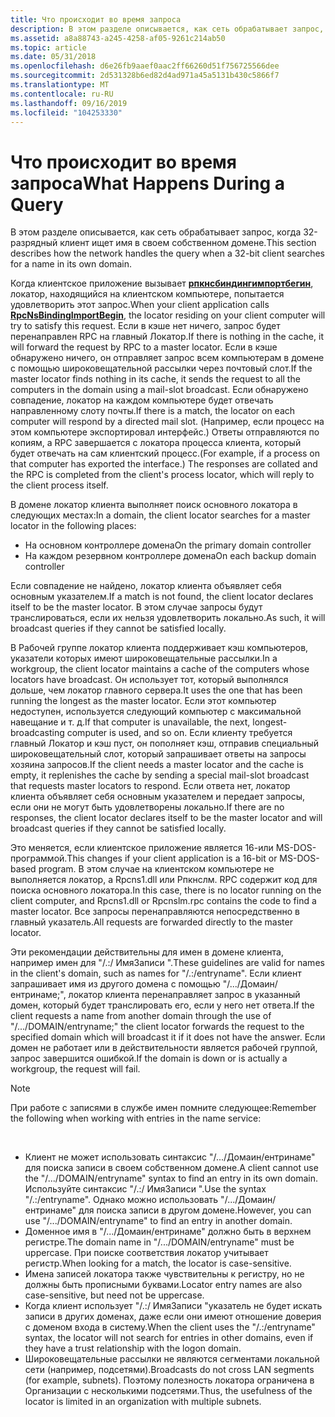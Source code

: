 ```yaml
---
title: Что происходит во время запроса
description: В этом разделе описывается, как сеть обрабатывает запрос, когда 32-разрядный клиент ищет имя в своем собственном домене.
ms.assetid: a8a88743-a245-4258-af05-9261c214ab50
ms.topic: article
ms.date: 05/31/2018
ms.openlocfilehash: d6e26fb9aaef0aac2ff66260d51f756725566dee
ms.sourcegitcommit: 2d531328b6ed82d4ad971a45a5131b430c5866f7
ms.translationtype: MT
ms.contentlocale: ru-RU
ms.lasthandoff: 09/16/2019
ms.locfileid: "104253330"
---
```

# <a name="what-happens-during-a-query"></a><span data-ttu-id="3b680-103">Что происходит во время запроса</span><span class="sxs-lookup"><span data-stu-id="3b680-103">What Happens During a Query</span></span>

<span data-ttu-id="3b680-104">В этом разделе описывается, как сеть обрабатывает запрос, когда 32-разрядный клиент ищет имя в своем собственном домене.</span><span class="sxs-lookup"><span data-stu-id="3b680-104">This section describes how the network handles the query when a 32-bit client searches for a name in its own domain.</span></span>

<span data-ttu-id="3b680-105">Когда клиентское приложение вызывает [**рпкнсбиндингимпортбегин**](/windows/desktop/api/Rpcnsi/nf-rpcnsi-rpcnsbindingimportbegina), локатор, находящийся на клиентском компьютере, попытается удовлетворить этот запрос.</span><span class="sxs-lookup"><span data-stu-id="3b680-105">When your client application calls [**RpcNsBindingImportBegin**](/windows/desktop/api/Rpcnsi/nf-rpcnsi-rpcnsbindingimportbegina), the locator residing on your client computer will try to satisfy this request.</span></span> <span data-ttu-id="3b680-106">Если в кэше нет ничего, запрос будет перенаправлен RPC на главный Локатор.</span><span class="sxs-lookup"><span data-stu-id="3b680-106">If there is nothing in the cache, it will forward the request by RPC to a master locator.</span></span> <span data-ttu-id="3b680-107">Если в кэше обнаружено ничего, он отправляет запрос всем компьютерам в домене с помощью широковещательной рассылки через почтовый слот.</span><span class="sxs-lookup"><span data-stu-id="3b680-107">If the master locator finds nothing in its cache, it sends the request to all the computers in the domain using a mail-slot broadcast.</span></span> <span data-ttu-id="3b680-108">Если обнаружено совпадение, локатор на каждом компьютере будет отвечать направленному слоту почты.</span><span class="sxs-lookup"><span data-stu-id="3b680-108">If there is a match, the locator on each computer will respond by a directed mail slot.</span></span> <span data-ttu-id="3b680-109">(Например, если процесс на этом компьютере экспортировал интерфейс.) Ответы отправляются по копиям, а RPC завершается с локатора процесса клиента, который будет отвечать на сам клиентский процесс.</span><span class="sxs-lookup"><span data-stu-id="3b680-109">(For example, if a process on that computer has exported the interface.) The responses are collated and the RPC is completed from the client's process locator, which will reply to the client process itself.</span></span>

<span data-ttu-id="3b680-110">В домене локатор клиента выполняет поиск основного локатора в следующих местах:</span><span class="sxs-lookup"><span data-stu-id="3b680-110">In a domain, the client locator searches for a master locator in the following places:</span></span>

-   <span data-ttu-id="3b680-111">На основном контроллере домена</span><span class="sxs-lookup"><span data-stu-id="3b680-111">On the primary domain controller</span></span>
-   <span data-ttu-id="3b680-112">На каждом резервном контроллере домена</span><span class="sxs-lookup"><span data-stu-id="3b680-112">On each backup domain controller</span></span>

<span data-ttu-id="3b680-113">Если совпадение не найдено, локатор клиента объявляет себя основным указателем.</span><span class="sxs-lookup"><span data-stu-id="3b680-113">If a match is not found, the client locator declares itself to be the master locator.</span></span> <span data-ttu-id="3b680-114">В этом случае запросы будут транслироваться, если их нельзя удовлетворить локально.</span><span class="sxs-lookup"><span data-stu-id="3b680-114">As such, it will broadcast queries if they cannot be satisfied locally.</span></span>

<span data-ttu-id="3b680-115">В Рабочей группе локатор клиента поддерживает кэш компьютеров, указатели которых имеют широковещательные рассылки.</span><span class="sxs-lookup"><span data-stu-id="3b680-115">In a workgroup, the client locator maintains a cache of the computers whose locators have broadcast.</span></span> <span data-ttu-id="3b680-116">Он использует тот, который выполнялся дольше, чем локатор главного сервера.</span><span class="sxs-lookup"><span data-stu-id="3b680-116">It uses the one that has been running the longest as the master locator.</span></span> <span data-ttu-id="3b680-117">Если этот компьютер недоступен, используется следующий компьютер с максимальной навещание и т. д.</span><span class="sxs-lookup"><span data-stu-id="3b680-117">If that computer is unavailable, the next, longest-broadcasting computer is used, and so on.</span></span> <span data-ttu-id="3b680-118">Если клиенту требуется главный Локатор и кэш пуст, он пополняет кэш, отправив специальный широковещательный слот, который запрашивает ответы на запросы хозяина запросов.</span><span class="sxs-lookup"><span data-stu-id="3b680-118">If the client needs a master locator and the cache is empty, it replenishes the cache by sending a special mail-slot broadcast that requests master locators to respond.</span></span> <span data-ttu-id="3b680-119">Если ответа нет, локатор клиента объявляет себя основным указателем и передает запросы, если они не могут быть удовлетворены локально.</span><span class="sxs-lookup"><span data-stu-id="3b680-119">If there are no responses, the client locator declares itself to be the master locator and will broadcast queries if they cannot be satisfied locally.</span></span>

<span data-ttu-id="3b680-120">Это меняется, если клиентское приложение является 16-или MS-DOS-программой.</span><span class="sxs-lookup"><span data-stu-id="3b680-120">This changes if your client application is a 16-bit or MS-DOS-based program.</span></span> <span data-ttu-id="3b680-121">В этом случае на клиентском компьютере не выполняется локатор, а Rpcns1.dll или Рпкнслм. RPC содержит код для поиска основного локатора.</span><span class="sxs-lookup"><span data-stu-id="3b680-121">In this case, there is no locator running on the client computer, and Rpcns1.dll or Rpcnslm.rpc contains the code to find a master locator.</span></span> <span data-ttu-id="3b680-122">Все запросы перенаправляются непосредственно в главный указатель.</span><span class="sxs-lookup"><span data-stu-id="3b680-122">All requests are forwarded directly to the master locator.</span></span>

<span data-ttu-id="3b680-123">Эти рекомендации действительны для имен в домене клиента, например имен для "/.:/ ИмяЗаписи ".</span><span class="sxs-lookup"><span data-stu-id="3b680-123">These guidelines are valid for names in the client's domain, such as names for "/.:/entryname".</span></span> <span data-ttu-id="3b680-124">Если клиент запрашивает имя из другого домена с помощью "/.../Домаин/ентринаме;", локатор клиента перенаправляет запрос в указанный домен, который будет транслировать его, если у него нет ответа.</span><span class="sxs-lookup"><span data-stu-id="3b680-124">If the client requests a name from another domain through the use of "/.../DOMAIN/entryname;" the client locator forwards the request to the specified domain which will broadcast it if it does not have the answer.</span></span> <span data-ttu-id="3b680-125">Если домен не работает или в действительности является рабочей группой, запрос завершится ошибкой.</span><span class="sxs-lookup"><span data-stu-id="3b680-125">If the domain is down or is actually a workgroup, the request will fail.</span></span>

> [!Note]  
> <span data-ttu-id="3b680-126">При работе с записями в службе имен помните следующее:</span><span class="sxs-lookup"><span data-stu-id="3b680-126">Remember the following when working with entries in the name service:</span></span>

 

-   <span data-ttu-id="3b680-127">Клиент не может использовать синтаксис "/.../Домаин/ентринаме" для поиска записи в своем собственном домене.</span><span class="sxs-lookup"><span data-stu-id="3b680-127">A client cannot use the "/.../DOMAIN/entryname" syntax to find an entry in its own domain.</span></span> <span data-ttu-id="3b680-128">Используйте синтаксис "/.:/ ИмяЗаписи ".</span><span class="sxs-lookup"><span data-stu-id="3b680-128">Use the syntax "/.:/entryname".</span></span> <span data-ttu-id="3b680-129">Однако можно использовать "/.../Домаин/ентринаме" для поиска записи в другом домене.</span><span class="sxs-lookup"><span data-stu-id="3b680-129">However, you can use "/.../DOMAIN/entryname" to find an entry in another domain.</span></span>
-   <span data-ttu-id="3b680-130">Доменное имя в "/.../Домаин/ентринаме" должно быть в верхнем регистре.</span><span class="sxs-lookup"><span data-stu-id="3b680-130">The domain name in "/.../DOMAIN/entryname" must be uppercase.</span></span> <span data-ttu-id="3b680-131">При поиске соответствия локатор учитывает регистр.</span><span class="sxs-lookup"><span data-stu-id="3b680-131">When looking for a match, the locator is case-sensitive.</span></span>
-   <span data-ttu-id="3b680-132">Имена записей локатора также чувствительны к регистру, но не должны быть прописными буквами.</span><span class="sxs-lookup"><span data-stu-id="3b680-132">Locator entry names are also case-sensitive, but need not be uppercase.</span></span>
-   <span data-ttu-id="3b680-133">Когда клиент использует "/.:/ ИмяЗаписи "указатель не будет искать записи в других доменах, даже если они имеют отношение доверия с доменом входа в систему.</span><span class="sxs-lookup"><span data-stu-id="3b680-133">When the client uses the "/.:/entryname" syntax, the locator will not search for entries in other domains, even if they have a trust relationship with the logon domain.</span></span>
-   <span data-ttu-id="3b680-134">Широковещательные рассылки не являются сегментами локальной сети (например, подсетями).</span><span class="sxs-lookup"><span data-stu-id="3b680-134">Broadcasts do not cross LAN segments (for example, subnets).</span></span> <span data-ttu-id="3b680-135">Поэтому полезность локатора ограничена в Организации с несколькими подсетями.</span><span class="sxs-lookup"><span data-stu-id="3b680-135">Thus, the usefulness of the locator is limited in an organization with multiple subnets.</span></span>

 

 





